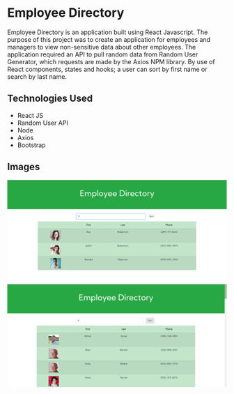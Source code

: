 # Employee Directory

Employee Directory is an application built using React Javascript. The purpose of this project was to create an application for employees and managers to view non-sensitive data about other employees. The application required an API to pull random data from Random User Generator, which requests are made by the Axios NPM library. By use of React components, states and hooks; a user can sort by first name or search by last name. 

## Technologies Used
* React JS
* Random User API
* Node
* Axios
* Bootstrap

## Images 

![image](https://github.com/adamjuwig/React-Employee-Directory/blob/main/public/images/EmpDirectoryLAST.png)
![image](https://github.com/adamjuwig/React-Employee-Directory/blob/main/public/images/EmpDirectorySORT.png)
